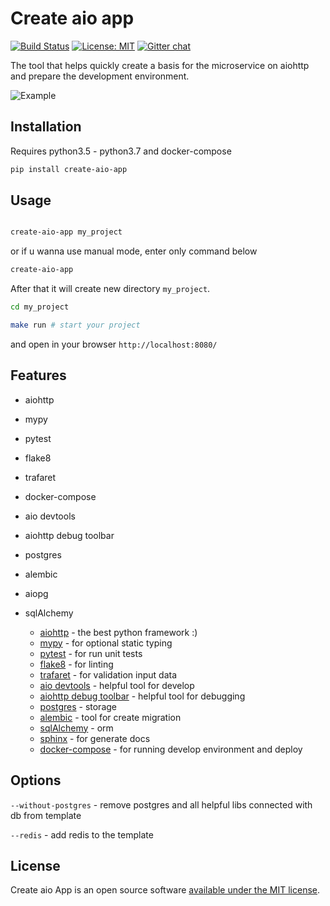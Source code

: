 # Create aio app
[![Build Status](https://travis-ci.com/aio-libs/create-aio-app.svg?branch=master)](https://travis-ci.com/aio-libs/create-aio-app)
[![License: MIT](https://img.shields.io/badge/License-MIT-green.svg)](https://opensource.org/licenses/MIT)
[![Gitter chat](https://badges.gitter.im/Join%20Chat.svg)](https://gitter.im/aio-libs/Lobby)

The tool that helps quickly create a basis for the microservice on aiohttp and prepare the development environment.

![Example](assets/assets.png)

## Installation

Requires python3.5 - python3.7 and docker-compose

```bash
pip install create-aio-app
```

## Usage

```bash

create-aio-app my_project
```

or if u wanna use manual mode, enter only command below

```bash
create-aio-app
``` 

After that it will create new directory `my_project`.

```bash
cd my_project

make run # start your project
```

and open in your browser `http://localhost:8080/`

## Features

- aiohttp
- mypy
- pytest
- flake8
- trafaret
- docker-compose
- aio devtools
- aiohttp debug toolbar
- postgres
- alembic
- aiopg
- sqlAlchemy

   - [aiohttp](https://aiohttp.readthedocs.io/en/stable/) - the best python framework :)
   - [mypy](https://mypy.readthedocs.io/en/latest/) - for optional static typing
   - [pytest](https://pytest.readthedocs.io/en/latest/) - for run unit tests
   - [flake8](https://flake8.readthedocs.io/en/latest/) - for linting
   - [trafaret](https://trafaret.readthedocs.io/en/latest/) - for validation input data
   - [aio devtools](https://github.com/aio-libs/aiohttp-devtools) - helpful tool for develop
   - [aiohttp debug toolbar](https://github.com/aio-libs/aiohttp-debugtoolbar) - helpful tool for debugging
   - [postgres](https://www.postgresql.org/) - storage
   - [alembic](https://alembic.sqlalchemy.org/en/latest/tutorial.html) - tool for create migration
   - [sqlAlchemy](https://www.sqlalchemy.org/) - orm
   - [sphinx](http://www.sphinx-doc.org/en/master/) - for generate docs
   - [docker-compose](https://docs.docker.com/compose/) - for running develop environment and deploy




## Options

`--without-postgres` - remove postgres and all helpful libs connected with db from template

`--redis` - add redis to the template


## License

Create aio App is an open source software <a href="https://github.com/aio-libs/create-aio-app/blob/master/LICENSE">available under the MIT license</a>. 
